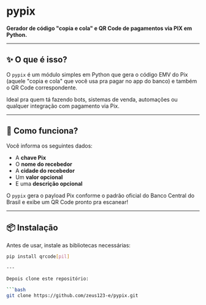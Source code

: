 # pypix

**Gerador de código "copia e cola" e QR Code de pagamentos via PIX em Python.**

---

## ✨ O que é isso?

O `pypix` é um módulo simples em Python que gera o código EMV do Pix (aquele "copia e cola" que você usa pra pagar no app do banco) e também o QR Code correspondente.

Ideal pra quem tá fazendo bots, sistemas de venda, automações ou qualquer integração com pagamento via Pix.

---

## 🧠 Como funciona?

Você informa os seguintes dados:
- A **chave Pix**
- O **nome do recebedor**
- A **cidade do recebedor**
- Um **valor opcional**
- E uma **descrição opcional**

O `pypix` gera o payload Pix conforme o padrão oficial do Banco Central do Brasil e exibe um QR Code pronto pra escanear!

---

## 📦 Instalação

Antes de usar, instale as bibliotecas necessárias:

```bash
pip install qrcode[pil]

---

Depois clone este repositório:

```bash
git clone https://github.com/zeus123-e/pypix.git

